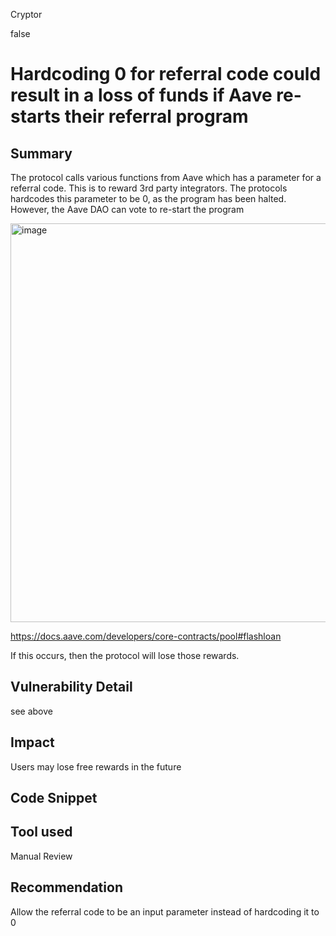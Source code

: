 Cryptor

false

# Hardcoding 0 for referral code could result in a loss of funds if Aave re-starts their referral program

## Summary
The protocol calls various functions from Aave which has a parameter for a referral code. This is to reward 3rd party integrators. The protocols hardcodes this parameter to be 0, as the program has been halted. However, the Aave DAO can vote to re-start the program

<img width="638" alt="image" src="https://github.com/sherlock-audit/2023-05-dodo-JJtheAndroid/assets/29849840/e655bce2-1226-462e-b374-3be76b50f1f6">


https://docs.aave.com/developers/core-contracts/pool#flashloan

 If this occurs, then the protocol will lose those rewards.

## Vulnerability Detail
see above

## Impact

Users may lose free rewards in the future

## Code Snippet


## Tool used

Manual Review

## Recommendation
Allow the referral code to be an input parameter instead of hardcoding it to 0
